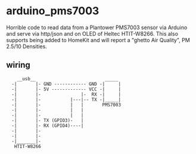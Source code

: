 # arduino_pms7003
Horrible code to read data from a Plantower PMS7003 sensor via Arduino and serve via http/json and on OLED of Heltec HTIT-W8266.  This also supports being added to HomeKit and will report a "ghetto Air Quality", PM 2.5/10 Densities.

## wiring
```
    __usb__                          _____
  -|       |- GND ------------ GND -|     |
  -|       |- 5V ------------- VCC -|     |
  -|       |-               |-  RX -|     |
  -|       |-           |---|-- TX -|_____|
  -|       |-           |   |       PMS7003
  -|       |-           |   |
  -|       |-           |   |
  -|       |- TX (GPIO3)-   |
  -|       |- RX (GPIO4)----|
  -|       |-
  -|       |-
  -|_______|-
   HTIT-W8266
```

